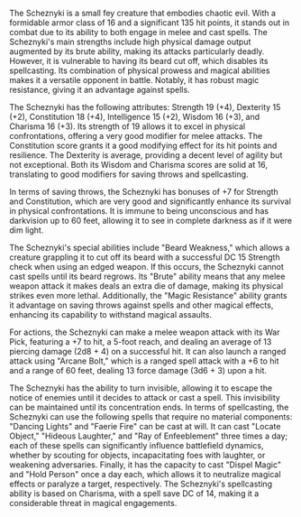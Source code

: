 The Scheznyki is a small fey creature that embodies chaotic evil. With a formidable armor class of 16 and a significant 135 hit points, it stands out in combat due to its ability to both engage in melee and cast spells. The Scheznyki's main strengths include high physical damage output augmented by its brute ability, making its attacks particularly deadly. However, it is vulnerable to having its beard cut off, which disables its spellcasting. Its combination of physical prowess and magical abilities makes it a versatile opponent in battle. Notably, it has robust magic resistance, giving it an advantage against spells. 

The Scheznyki has the following attributes: Strength 19 (+4), Dexterity 15 (+2), Constitution 18 (+4), Intelligence 15 (+2), Wisdom 16 (+3), and Charisma 16 (+3). Its strength of 19 allows it to excel in physical confrontations, offering a very good modifier for melee attacks. The Constitution score grants it a good modifying effect for its hit points and resilience. The Dexterity is average, providing a decent level of agility but not exceptional. Both its Wisdom and Charisma scores are solid at 16, translating to good modifiers for saving throws and spellcasting. 

In terms of saving throws, the Scheznyki has bonuses of +7 for Strength and Constitution, which are very good and significantly enhance its survival in physical confrontations. It is immune to being unconscious and has darkvision up to 60 feet, allowing it to see in complete darkness as if it were dim light.

The Scheznyki's special abilities include "Beard Weakness," which allows a creature grappling it to cut off its beard with a successful DC 15 Strength check when using an edged weapon. If this occurs, the Scheznyki cannot cast spells until its beard regrows. Its "Brute" ability means that any melee weapon attack it makes deals an extra die of damage, making its physical strikes even more lethal. Additionally, the "Magic Resistance" ability grants it advantage on saving throws against spells and other magical effects, enhancing its capability to withstand magical assaults. 

For actions, the Scheznyki can make a melee weapon attack with its War Pick, featuring a +7 to hit, a 5-foot reach, and dealing an average of 13 piercing damage (2d8 + 4) on a successful hit. It can also launch a ranged attack using "Arcane Bolt," which is a ranged spell attack with a +6 to hit and a range of 60 feet, dealing 13 force damage (3d6 + 3) upon a hit.

The Scheznyki has the ability to turn invisible, allowing it to escape the notice of enemies until it decides to attack or cast a spell. This invisibility can be maintained until its concentration ends. In terms of spellcasting, the Scheznyki can use the following spells that require no material components: "Dancing Lights" and "Faerie Fire" can be cast at will. It can cast "Locate Object," "Hideous Laughter," and "Ray of Enfeeblement" three times a day; each of these spells can significantly influence battlefield dynamics, whether by scouting for objects, incapacitating foes with laughter, or weakening adversaries. Finally, it has the capacity to cast "Dispel Magic" and "Hold Person" once a day each, which allows it to neutralize magical effects or paralyze a target, respectively. The Scheznyki's spellcasting ability is based on Charisma, with a spell save DC of 14, making it a considerable threat in magical engagements.